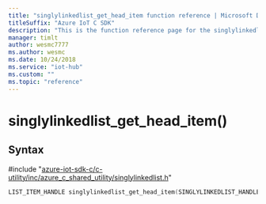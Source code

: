 ```yaml
---                             
title: "singlylinkedlist_get_head_item function reference | Microsoft Docs" 
titleSuffix: "Azure IoT C SDK"            
description: "This is the function reference page for the singlylinkedlist_get_head_item() function in the Azure IoT C SDK. This SDK is used with Azure IoT Hub and Azure IoT Hub Device Provisioning Service"            
manager: timlt                 
author: wesmc7777              
ms.author: wesmc               
ms.date: 10/24/2018                    
ms.service: "iot-hub"             
ms.custom: ""                
ms.topic: "reference"        
---                            
```


# singlylinkedlist_get_head_item()

## Syntax

\#include "[azure-iot-sdk-c/c-utility/inc/azure_c_shared_utility/singlylinkedlist.h](../singlylinkedlist-h.md)"  
```C
LIST_ITEM_HANDLE singlylinkedlist_get_head_item(SINGLYLINKEDLIST_HANDLE  list);
```


